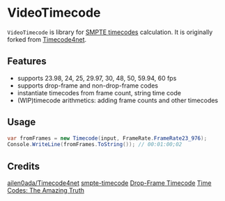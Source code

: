 # VideoTimecode

`VideoTimecode` is library for [SMPTE timecodes](https://en.wikipedia.org/wiki/SMPTE_timecode) calculation. It is originally forked from [Timecode4net](https://github.com/ailen0ada/Timecode4net).

## Features

- supports 23.98, 24, 25, 29.97, 30, 48, 50, 59.94, 60 fps
- supports drop-frame and non-drop-frame codes
- instantiate timecodes from frame count, string time code
- (WIP)timecode arithmetics: adding frame counts and other timecodes

## Usage

```cs
var fromFrames = new Timecode(input, FrameRate.FrameRate23_976);
Console.WriteLine(fromFrames.ToString()); // 00:01:00;02
```

## Credits

[ailen0ada/Timecode4net](https://github.com/ailen0ada/Timecode4net)
[smpte-timecode](https://github.com/CrystalComputerCorp/smpte-timecode)
[Drop-Frame Timecode](http://www.davidheidelberger.com/2010/06/10/drop-frame-timecode/)
[Time Codes: The Amazing Truth](http://www.andrewduncan.net/timecodes/)
